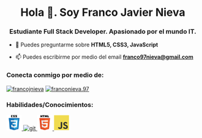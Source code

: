 <h1 align="center">Hola 👋. Soy Franco Javier Nieva</h1>
<h3 align="center">Estudiante Full Stack Developer. Apasionado por el mundo IT.</h3>

- 💬 Puedes preguntarme sobre **HTML5, CSS3, JavaScript**

- 📫 Puedes escribirme por medio del email **franco97nieva@gmail.com**

<h3 align="left">Conecta conmigo por medio de:</h3>
<p align="left">
<a href="https://linkedin.com/in/francojnieva" target="blank"><img align="center" src="https://raw.githubusercontent.com/rahuldkjain/github-profile-readme-generator/master/src/images/icons/Social/linked-in-alt.svg" alt="francojnieva" height="30" width="40" /></a>
<a href="https://instagram.com/franconieva.97" target="blank"><img align="center" src="https://raw.githubusercontent.com/rahuldkjain/github-profile-readme-generator/master/src/images/icons/Social/instagram.svg" alt="franconieva.97" height="30" width="40" /></a>
</p>

<h3 align="left">Habilidades/Conocimientos:</h3>
<p align="left"> <a href="https://www.w3schools.com/css/" target="_blank" rel="noreferrer"> <img src="https://raw.githubusercontent.com/devicons/devicon/master/icons/css3/css3-original-wordmark.svg" alt="css3" width="40" height="40"/> </a> <a href="https://git-scm.com/" target="_blank" rel="noreferrer"> <img src="https://www.vectorlogo.zone/logos/git-scm/git-scm-icon.svg" alt="git" width="40" height="40"/> </a> <a href="https://www.w3.org/html/" target="_blank" rel="noreferrer"> <img src="https://raw.githubusercontent.com/devicons/devicon/master/icons/html5/html5-original-wordmark.svg" alt="html5" width="40" height="40"/> </a> <a href="https://developer.mozilla.org/en-US/docs/Web/JavaScript" target="_blank" rel="noreferrer"> <img src="https://raw.githubusercontent.com/devicons/devicon/master/icons/javascript/javascript-original.svg" alt="javascript" width="40" height="40"/> </a> </p>
